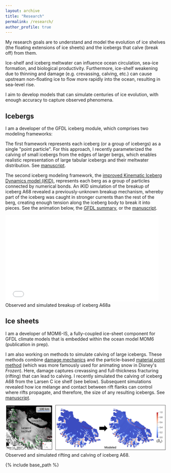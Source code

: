 ```yaml
---
layout: archive
title: "Research"
permalink: /research/
author_profile: true
---
```


My research goals are to understand and model the evolution of ice shelves (the floating extensions of ice sheets) and the icebergs that calve (break off) from them.

Ice-shelf and iceberg meltwater can influence ocean circulation, sea-ice formation, and biological productivity. Furthermore, ice-shelf weakening due to thinning and damage (e.g. crevassing, calving, etc.) can cause upstream non-floating ice to flow more rapidly into the ocean, resulting in sea-level rise.

I aim to develop models that can simulate centuries of ice evolution, with enough accuracy to capture observed phenomena.

## Icebergs

I am a developer of the GFDL iceberg module, which comprises two modeling frameworks:

The first framework represents each iceberg (or a group of icebergs) as a single "point particle". For this approach, I recently parameterized the calving of small icebergs from the edges of larger bergs, which enables realistic representation of large tabular icebergs and their meltwater distribution. See [manuscript](https://doi.org/10.1029/2021MS002869).

The second iceberg modeling framework, the [improved Kinematic Iceberg Dynamics model (iKID)](https://www.gfdl.noaa.gov/modeling-tabular-icebergs/), represents each berg as a group of particles connected by numerical bonds. An iKID simulation of the breakup of iceberg A68 revealed a previously-unknown breakup mechanism, whereby part of the iceberg was caught in stronger currents than the rest of the berg, creating enough tension along the iceberg body to break it into pieces. See the animation below, the [GFDL summary](https://www.gfdl.noaa.gov/iceberg-a68a/), or the [manuscript](https://doi.org/10.1126/sciadv.abq6974).


<iframe width="480" height="270"
src="/files/A68a_obs_sim.mp4"
frameborder="0"
allow="accelerometer; autoplay; encrypted-media; gyroscope; picture_in_picture"
allowfullscreen></iframe>
Observed and simulated breakup of iceberg A68a

## Ice sheets

I am a developer of MOM6-IS, a fully-coupled ice-sheet component for GFDL climate models that is embedded within the ocean model MOM6 (publication in prep).

I am also working on methods to simulate calving of large icebergs. These methods combine [damage mechanics](https://doi.org/10.1029/2020MS002292) and the particle-based [material point method](https://doi.org/10.1029/2020MS002277) (which was more famously used for animating snow in Disney's *Frozen*). Here, damage captures crevassing and full-thickness fracturing (rifting) that can lead to calving. I recently simulated the calving of iceberg A68 from the Larsen C ice shelf (see below). Subsequent simulations revealed how ice mélange and contact between rift flanks can control where rifts propagate, and therefore, the size of any resulting icebergs. See [manuscript](https://doi.org/10.1017/jog.2023.71).

![](/images/obs_sim_a68_calving.png)
Observed and simulated rifting and calving of iceberg A68.

{% include base_path %}
